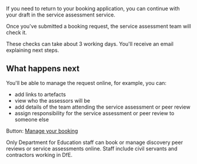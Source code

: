 If you need to return to your booking application, you can continue with your draft in the service assessment service.

Once you've submitted a booking request, the service assessment team will check it.

These checks can take about 3 working days. You'll receive an email explaining next steps.

## What happens next

You'll be able to manage the request online, for example, you can:
- add links to artefacts
- view who the assessors will be
- add details of the team attending the service assessment or peer review
- assign responsibility for the service assessment or peer review to someone else

Button: [Manage your booking](https://examplelink.com)

Only Department for Education staff can book or manage discovery peer reviews or service assessments online. Staff include civil servants and contractors working in DfE.



